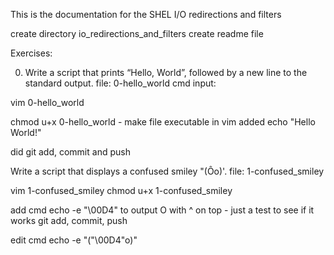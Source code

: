 This is the documentation for the SHEL I/O redirections and filters

create directory io_redirections_and_filters
create readme file

Exercises:

0. Write a script that prints “Hello, World”, followed by a new line to the standard output. file: 0-hello_world
cmd input:

vim 0-hello_world

chmod u+x 0-hello_world - make file executable
in vim added 
echo "Hello World!"

did git add, commit and push

Write a script that displays a confused smiley "(Ôo)'. file: 1-confused_smiley

vim 1-confused_smiley
chmod u+x 1-confused_smiley

add cmd echo -e "\00D4" to output O with ^ on top - just a test to see if it works
git add, commit, push

edit cmd echo -e "("\00D4"o)"
